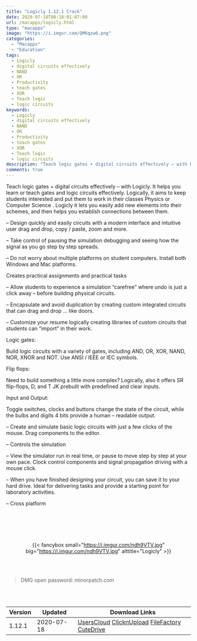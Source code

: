 ```yaml
---
title: "Logicly 1.12.1 Crack"
date: 2020-07-18T00:18:01-07:00
url: /macapps/logicly.html
type: "macapps"
image: "https://i.imgur.com/QM6qzw6.png"
categories:
  - "Macapps"
  - "Education"
tags:
  - Logicly
  - digital circuits effectively
  - NAND
  - OR
  - Productivity
  - teach gates
  - XOR
  - Teach logic
  - logic circuits
keywords:
  - Logicly
  - digital circuits effectively
  - NAND
  - OR
  - Productivity
  - teach gates
  - XOR
  - Teach logic
  - logic circuits
description: "Teach logic gates + digital circuits effectively – with Logicly. It helps you learn or teach gates and logic circuits effectively"
comments: true
---
```


Teach logic gates + digital circuits effectively – with Logicly. It helps you learn or teach gates and logic circuits effectively. Logically, it aims to keep students interested and put them to work in their classes Physics or Computer Science . Logicly it lets you easily add new elements into their schemes, and then helps you establish connections between them.

– Design quickly and easily circuits with a modern interface and intuitive user drag and drop, copy / paste, zoom and more.

– Take control of pausing the simulation debugging and seeing how the signal as you go step by step spreads.

– Do not worry about multiple platforms on student computers. Install both Windows and Mac platforms.

Creates practical assignments and practical tasks

– Allow students to experience a simulation “carefree” where undo is just a click away – before building physical circuits.

– Encapsulate and avoid duplication by creating custom integrated circuits that can drag and drop … like doors.

– Customize your resume logically creating libraries of custom circuits that students can “import” in their work.

Logic gates:

Build logic circuits with a variety of gates, including AND, OR, XOR, NAND, NOR, XNOR and NOT. Use ANSI / IEEE or IEC symbols.

Flip flops:

Need to build something a little more complex? Logically, also it offers SR flip-flops, D, and T JK prebuilt with predefined and clear inputs.

Input and Output:

Toggle switches, clocks and buttons change the state of the circuit, while the bulbs and digits 4 bits provide a human – readable output.

– Create and simulate basic logic circuits with just a few clicks of the mouse. Drag components to the editor.

– Controls the simulation

– View the simulator run in real time, or pause to move step by step at your own pace. Clock control components and signal propagation driving with a mouse click.

– When you have finished designing your circuit, you can save it to your hard drive. Ideal for delivering tasks and provide a starting point for laboratory activities.

– Cross platform

<br/>
<br/>
<script async src="https://pagead2.googlesyndication.com/pagead/js/adsbygoogle.js"></script>
<ins class="adsbygoogle"
     style="display:block; text-align:center;"
     data-ad-layout="in-article"
     data-ad-format="fluid"
     data-ad-client="ca-pub-8746275014476192"
     data-ad-slot="5144997159"></ins>
<script>
     (adsbygoogle = window.adsbygoogle || []).push({});
</script>
<br/>
<br/>


<center>

{{< fancybox small="https://i.imgur.com/ndh9VTV.jpg" big="https://i.imgur.com/ndh9VTV.jpg" alttitle="Logicly" >}}

</center>

<br/>
<br/>


> DMG open password: minorpatch.com

<br/>

<br/>
<div id="history_version" class="history_version">

| Version | Updated | Download Links |
| ---- | ---- | ---- |
| 1.12.1 | 2020-07-18 | [UsersCloud](https://ouo.io/KG6kBs)   [ClicknUpload](https://ouo.io/WjGIJH)   [FileFactory](https://ouo.io/q5rJ9AG)   [CuteDrive](https://ouo.io/xbfHAD) |

</div>
